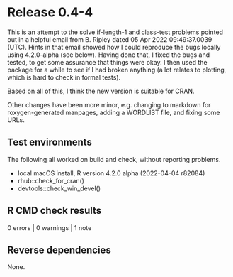 # Release 0.4-4

This is an attempt to the solve if-length-1 and class-test problems pointed out
in a helpful email from B. Ripley dated 05 Apr 2022 09:49:37.0039 (UTC). Hints
in that email showed how I could reproduce the bugs locally using 4.2.0-alpha
(see below). Having done that, I fixed the bugs and tested, to get some
assurance that things were okay.  I then used the package for a while to see if
I had broken anything (a lot relates to plotting, which is hard to check in
formal tests).

Based on all of this, I think the new version is suitable for CRAN.

Other changes have been more minor, e.g. changing to markdown for
roxygen-generated manpages, adding a WORDLIST file, and fixing some URLs.

## Test environments

The following all worked on build and check, without reporting problems.

* local macOS install, R version 4.2.0 alpha (2022-04-04 r82084)
* rhub::check_for_cran()
* devtools::check_win_devel()

## R CMD check results

0 errors | 0 warnings | 1 note

## Reverse dependencies

None.

